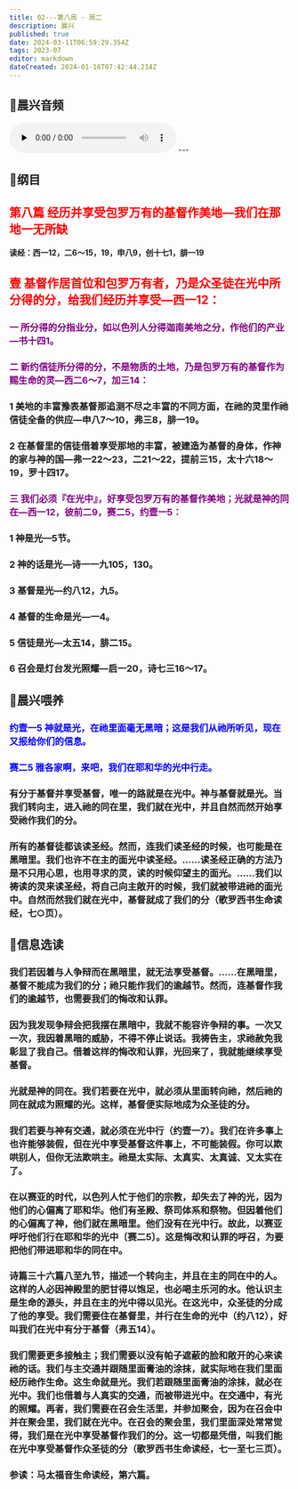 ```yaml
---
title: 02---第八周 · 周二
description: 晨兴
published: true
date: 2024-03-11T06:59:29.354Z
tags: 2023-07
editor: markdown
dateCreated: 2024-01-16T07:42:44.214Z
---
```


## 🎵晨兴音频
<audio id="audio" controls="" preload="none">
      <source id="mp3" src="/2023-07/week8/week8day2.mp3">
</audio>
---

## 📖纲目

## <font color=red>第八篇 经历并享受包罗万有的基督作美地—我们在那地一无所缺</font>

**读经：西一12，二6～15，19，申八9，创十七1，腓一19**

## <font color=red>壹 基督作居首位和包罗万有者，乃是众圣徒在光中所分得的分，给我们经历并享受—西一12：</font>

### <font color=purple> 一 所分得的分指业分，如以色列人分得迦南美地之分，作他们的产业—书十四1。</font>

### <font color=purple> 二 新约信徒所分得的分，不是物质的土地，乃是包罗万有的基督作为赐生命的灵—西二6～7，加三14：</font>

### 1 美地的丰富豫表基督那追测不尽之丰富的不同方面，在祂的灵里作祂信徒全备的供应—申八7～10，弗三8，腓一19。

### 2 在基督里的信徒借着享受那地的丰富，被建造为基督的身体，作神的家与神的国—弗一22～23，二21～22，提前三15，太十六18～19，罗十四17。

### <font color=purple> 三 我们必须『在光中』，好享受包罗万有的基督作美地；光就是神的同在—西一12，彼前二9，赛二5，约壹一5：</font>

### 1 神是光—5节。

### 2 神的话是光—诗一一九105，130。

### 3 基督是光—约八12，九5。

### 4 基督的生命是光—一4。

### 5 信徒是光—太五14，腓二15。

### 6 召会是灯台发光照耀—启一20，诗七三16～17。

## 📖晨兴喂养

### <font color=blue> 约壹一5    神就是光，在祂里面毫无黑暗；这是我们从祂所听见，现在又报给你们的信息。</font>

### <font color=blue> 赛二5    雅各家啊，来吧，我们在耶和华的光中行走。</font>

### 有分于基督并享受基督，唯一的路就是在光中。神与基督就是光。当我们转向主，进入祂的同在里，我们就在光中，并且自然而然开始享受祂作我们的分。

### 所有的基督徒都该读圣经。然而，连我们读圣经的时候，也可能是在黑暗里。我们也许不在主的面光中读圣经。……读圣经正确的方法乃是不只用心思，也用寻求的灵，读的时候仰望主的面光。……我们以祷读的灵来读圣经，将自己向主敞开的时候，我们就被带进祂的面光中。自然而然我们就在光中，基督就成了我们的分（歌罗西书生命读经，七○页）。

## 📖信息选读

### 我们若因着与人争辩而在黑暗里，就无法享受基督。……在黑暗里，基督不能成为我们的分；祂只能作我们的逾越节。然而，连基督作我们的逾越节，也需要我们的悔改和认罪。

### 因为我发现争辩会把我摆在黑暗中，我就不能容许争辩的事。一次又一次，我因着黑暗的威胁，不得不停止说话。我祷告主，求祂赦免我彰显了我自己。借着这样的悔改和认罪，光回来了，我就能继续享受基督。

### 光就是神的同在。我们若要在光中，就必须从里面转向祂，然后祂的同在就成为照耀的光。这样，基督便实际地成为众圣徒的分。

### 我们若要与神有交通，就必须在光中行（约壹一7）。我们在许多事上也许能够装假，但在光中享受基督这件事上，不可能装假。你可以欺哄别人，但你无法欺哄主。祂是太实际、太真实、太真诚、又太实在了。

### 在以赛亚的时代，以色列人忙于他们的宗教，却失去了神的光，因为他们的心偏离了耶和华。他们有圣殿、祭司体系和祭物。但因着他们的心偏离了神，他们就在黑暗里。他们没有在光中行。故此，以赛亚呼吁他们行在耶和华的光中〔赛二5〕。这是悔改和认罪的呼召，为要把他们带进耶和华的同在中。

### 诗篇三十六篇八至九节，描述一个转向主，并且在主的同在中的人。这样的人必因神殿里的肥甘得以饱足，也必喝主乐河的水。他认识主是生命的源头，并且在主的光中得以见光。在这光中，众圣徒的分成了他的享受。我们需要住在基督里，并行在生命的光中（约八12），好叫我们在光中有分于基督（弗五14）。

### 我们需要更多接触主；我们需要以没有帕子遮蔽的脸和敞开的心来读祂的话。我们与主交通并跟随里面膏油的涂抹，就实际地在我们里面经历祂作生命。这生命就是光。我们若跟随里面膏油的涂抹，就必在光中。我们也借着与人真实的交通，而被带进光中。在交通中，有光的照耀。再者，我们需要在召会生活里，并参加聚会，因为在召会中并在聚会里，我们就在光中。在召会的聚会里，我们里面深处常常觉得，我们是在光中享受基督作我们的分。这一切都是凭借，叫我们能在光中享受基督作众圣徒的分（歌罗西书生命读经，七一至七三页）。

### 参读：马太福音生命读经，第六篇。
<!-- Google tag (gtag.js) -->
<script async src="https://www.googletagmanager.com/gtag/js?id=G-1P8709Z16T"></script>
<script>
  window.dataLayer = window.dataLayer || [];
  function gtag(){dataLayer.push(arguments);}
  gtag('js', new Date());

  gtag('config', 'G-1P8709Z16T');
</script>
